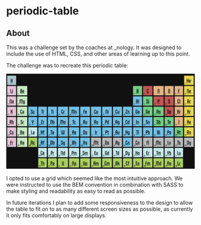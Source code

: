 # periodic-table

## About

This was a challenge set by the coaches at _nology. It was designed to include the use of HTML, CSS, and other areas of learning up to this point.

The challenge was to recreate this periodic table:

![Challenge Image](./images/challenge.png)

I opted to use a grid which seemed like the most intuitive approach. We were instructed to use the BEM convention in combination with SASS to make styling and readability as easy to read as possible.

In future iterations I plan to add some responsiveness to the design to allow the table to fit on to as many different screen sizes as possible, as currently it only fits comfortably on large displays.
